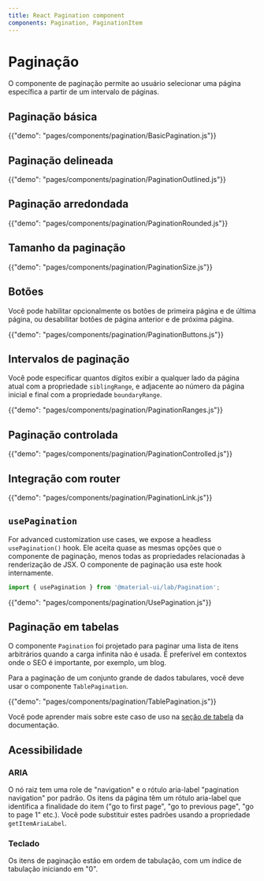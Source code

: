 ```yaml
---
title: React Pagination component
components: Pagination, PaginationItem
---
```


# Paginação

<p class="description">O componente de paginação permite ao usuário selecionar uma página específica a partir de um intervalo de páginas.</p>

## Paginação básica

{{"demo": "pages/components/pagination/BasicPagination.js"}}

## Paginação delineada

{{"demo": "pages/components/pagination/PaginationOutlined.js"}}

## Paginação arredondada

{{"demo": "pages/components/pagination/PaginationRounded.js"}}

## Tamanho da paginação

{{"demo": "pages/components/pagination/PaginationSize.js"}}

## Botões

Você pode habilitar opcionalmente  os botões de primeira página e de última página, ou desabilitar botões de página anterior e de próxima página.

{{"demo": "pages/components/pagination/PaginationButtons.js"}}

## Intervalos de paginação

Você pode especificar quantos dígitos exibir a qualquer lado da página atual com a propriedade `siblingRange`, e adjacente ao número da página inicial e final com a propriedade `boundaryRange`.

{{"demo": "pages/components/pagination/PaginationRanges.js"}}

## Paginação controlada

{{"demo": "pages/components/pagination/PaginationControlled.js"}}

## Integração com router

{{"demo": "pages/components/pagination/PaginationLink.js"}}

## `usePagination`

For advanced customization use cases, we expose a headless `usePagination()` hook. Ele aceita quase as mesmas opções que o componente de paginação, menos todas as propriedades relacionadas à renderização de JSX. O componente de paginação usa este hook internamente.

```jsx
import { usePagination } from '@material-ui/lab/Pagination';
```

{{"demo": "pages/components/pagination/UsePagination.js"}}

## Paginação em tabelas

O componente `Pagination` foi projetado para paginar uma lista de itens arbitrários quando a carga infinita não é usada. É preferível em contextos onde o SEO é importante, por exemplo, um blog.

Para a paginação de um conjunto grande de dados tabulares, você deve usar o componente `TablePagination`.

{{"demo": "pages/components/pagination/TablePagination.js"}}

Você pode aprender mais sobre este caso de uso na [seção de tabela](/components/tables/#custom-pagination-options) da documentação.

## Acessibilidade

### ARIA

O nó raiz tem uma role de "navigation" e o rótulo aria-label "pagination navigation" por padrão. Os itens da página têm um rótulo aria-label que identifica a finalidade do item ("go to first page", "go to previous page", "go to page 1" etc.). Você pode substituir estes padrões usando a propriedade `getItemAriaLabel`.

### Teclado

Os itens de paginação estão em ordem de tabulação, com um índice de tabulação iniciando em "0".
